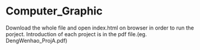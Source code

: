 # Computer_Graphic
Download the whole file and open index.html on browser in order to run the porject.
Introduction of each project is in the pdf file.(eg. DengWenhao_ProjA.pdf)
